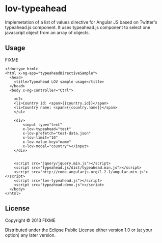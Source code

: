 # lov-typeahead

Implemetation of a list of values directive for Angular JS based on Twitter's typeahead.js component. It uses
typeahead.js component to select one javascript object from an array of objects.

## Usage

FIXME

	<!doctype html>
	<html x-ng-app="typeaheadDirectiveSample">
	  <head>
	  	<title>Typeahead LOV sample usage</title>
	  </head>
	  <body x-ng-controller="Ctrl">
	  
		<ul>
		<li>Country id: <span>{{country.id}}</span>
		<li>Country name: <span>{{country.name}}</span>
		</ul>
	
	    <div>
	    	<input type="text" 
	    	x-lov-typeahead="test" 
	    	x-lov-prefetch="test-data.json" 
	    	x-lov-limit="10"
	    	x-lov-value-key="name"
	    	x-lov-model="country"></input>
	    </div>
	
		
		<script src="jquery/jquery.min.js"></script>
		<script src="typeahead.js/dist/typeahead.min.js"></script>
	    <script src="http://code.angularjs.org/1.2.1/angular.min.js"></script>
	    <script src="lov-typeahead.js"></script>
	    <script src="typeahead-demo.js"></script>
	  </body>
	</html>

## License

Copyright © 2013 FIXME

Distributed under the Eclipse Public License either version 1.0 or (at
your option) any later version.
